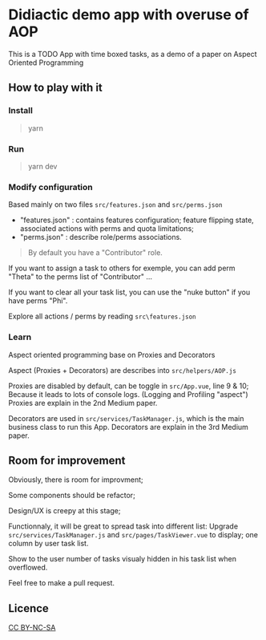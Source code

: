 # Didiactic demo app with overuse of AOP

This is a TODO App with time boxed tasks, as a demo of a paper on Aspect Oriented Programming

## How to play with it

### Install

> yarn

### Run

> yarn dev

### Modify configuration

Based mainly on two files `src/features.json` and `src/perms.json`
- "features.json" : contains features configuration; feature flipping state, associated actions with perms and quota limitations;
- "perms.json" : describe role/perms associations.

> By default you have a "Contributor" role.

If you want to assign a task to others for exemple, you can add perm "Theta" to the perms list of "Contributor" ...

If you want to clear all your task list, you can use the "nuke button" if you have perms "Phi".

Explore all actions / perms by reading `src\features.json`

### Learn

Aspect oriented programming base on Proxies and Decorators

Aspect (Proxies + Decorators) are describes into `src/helpers/AOP.js`

Proxies are disabled by default, can be toggle in `src/App.vue`, line 9 & 10; Because it leads to lots of console logs. (Logging and Profiling "aspect")
Proxies are explain in the 2nd Medium paper.

Decorators are used in `src/services/TaskManager.js`, which is the main business class to run this App.
Decorators are explain in the 3rd Medium paper.

## Room for improvement

Obviously, there is room for improvment;

Some components should be refactor;

Design/UX is creepy at this stage;

Functionnaly, it will be great to spread task into different list: Upgrade `src/services/TaskManager.js` and `src/pages/TaskViewer.vue` to display; one column by user task list.

Show to the user number of tasks visualy hidden in his task list when overflowed.

Feel free to make a pull request.

## Licence

[CC BY-NC-SA](https://creativecommons.org/licenses/by-nc-sa/4.0/legalcode)
